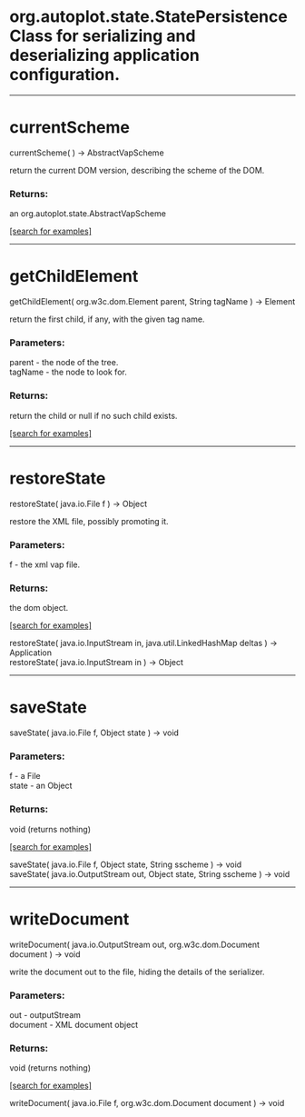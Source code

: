 # org.autoplot.state.StatePersistenceClass for serializing and deserializing application configuration.
***
<a name="currentScheme"></a>
# currentScheme
currentScheme(  ) &rarr; AbstractVapScheme

return the current DOM version, describing the scheme of the DOM.

### Returns:
an org.autoplot.state.AbstractVapScheme


<a href="https://github.com/autoplot/dev/search?q=currentScheme&unscoped_q=currentScheme">[search for examples]</a>

***
<a name="getChildElement"></a>
# getChildElement
getChildElement( org.w3c.dom.Element parent, String tagName ) &rarr; Element

return the first child, if any, with the given tag name.

### Parameters:
parent - the node of the tree.
<br>tagName - the node to look for.

### Returns:
return the child or null if no such child exists.

<a href="https://github.com/autoplot/dev/search?q=getChildElement&unscoped_q=getChildElement">[search for examples]</a>

***
<a name="restoreState"></a>
# restoreState
restoreState( java.io.File f ) &rarr; Object

restore the XML file, possibly promoting it.

### Parameters:
f - the xml vap file.

### Returns:
the dom object.

<a href="https://github.com/autoplot/dev/search?q=restoreState&unscoped_q=restoreState">[search for examples]</a>

restoreState( java.io.InputStream in, java.util.LinkedHashMap deltas ) &rarr; Application<br>
restoreState( java.io.InputStream in ) &rarr; Object<br>
***
<a name="saveState"></a>
# saveState
saveState( java.io.File f, Object state ) &rarr; void



### Parameters:
f - a File
<br>state - an Object

### Returns:
void (returns nothing)


<a href="https://github.com/autoplot/dev/search?q=saveState&unscoped_q=saveState">[search for examples]</a>

saveState( java.io.File f, Object state, String sscheme ) &rarr; void<br>
saveState( java.io.OutputStream out, Object state, String sscheme ) &rarr; void<br>
***
<a name="writeDocument"></a>
# writeDocument
writeDocument( java.io.OutputStream out, org.w3c.dom.Document document ) &rarr; void

write the document out to the file, hiding the details of the serializer.

### Parameters:
out - outputStream
<br>document - XML document object

### Returns:
void (returns nothing)


<a href="https://github.com/autoplot/dev/search?q=writeDocument&unscoped_q=writeDocument">[search for examples]</a>

writeDocument( java.io.File f, org.w3c.dom.Document document ) &rarr; void<br>
